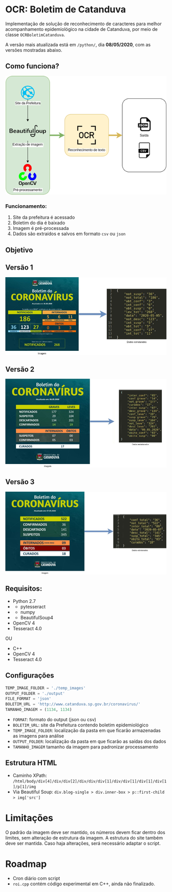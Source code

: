 # OCR: Boletim de Catanduva

Implementação de solução de reconhecimento de caracteres para melhor acompanhamento epidemiológico na cidade de Catanduva, por meio de classe `OCRBoletimCatanduva`.

A versão mais atualizada está em `/python/`, dia **08/05/2020**, com as versões mostradas abaixo.

## Como funciona?

![Representação](https://github.com/rafaeldefazio/ocr-boletim-catanduva/raw/master/schema.png)

### Funcionamento:
1. Site da prefeitura é acessado
2. Boletim do dia é baixado
3. Imagem é pré-processada
4. Dados são extraídos e salvos em formato `csv` ou `json`


## Objetivo

## Versão 1
![Exemplo](https://github.com/rafaeldefazio/ocr-boletim-catanduva/raw/master/exemplo.jpg)

## Versão 2

![Exemplo 2](https://github.com/rafaeldefazio/ocr-boletim-catanduva/raw/master/exemplo2.jpg)

## Versão 3

![Exemplo 3](https://github.com/rafaeldefazio/ocr-boletim-catanduva/raw/master/exemplo3.jpg)


## Requisitos:


- Python 2.7
- - pytesseract
- - numpy
- - BeautifulSoup4
- OpenCV 4
- Tesseract 4.0

OU

- C++
- OpenCV 4
- Tesseract 4.0




## Configurações

```python
TEMP_IMAGE_FOLDER = './temp_images'
OUTPUT_FOLDER = './output'
FILE_FORMAT = 'json'
BOLETIM_URL = 'http://www.catanduva.sp.gov.br/coronavirus/'
TAMANHO_IMAGEM = (1134, 1134)

```
- `FORMAT`: formato do output (json ou csv)
- `BOLETIM_URL`: site da Prefeitura contendo boletim epidemiológico
- `TEMP_IMAGE_FOLDER`: localização da pasta em que ficarão armazenadas as imagens para análise
- `OUTPUT_FOLDER`: localização da pasta em que ficarão as saídas dos dados
- `TAMANHO_IMAGEM` tamanho da imagem para padronizar processamento


## Estrutura HTML

- Caminho XPath: `/html/body/div[4]/div/div[2]/div/div/div[1]/div/div[1]/div[1]/div[1]/p[1]/img`
- Via Beautiful Soup: `div.blog-single > div.inner-box > p::first-child > img['src']`

# Limitações

O padrão da imagem deve ser mantido, os números devem ficar dentro dos limites, sem alteração de estrutura da imagem. A estrutura do site também deve ser mantida. Caso haja alterações, será necessário adaptar o script.

# Roadmap
- Cron diário com script
- `roi.cpp` contém código experimental em C++, ainda não finalizado.
